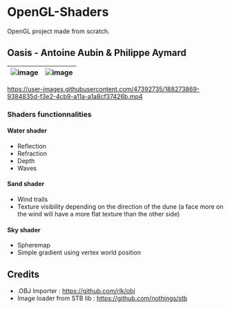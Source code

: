 # OpenGL-Shaders
OpenGL project made from scratch. 

## Oasis - Antoine Aubin & Philippe Aymard
![image](https://user-images.githubusercontent.com/47392735/187956801-1138bb75-aef6-4b73-a1b1-8063bd38966c.png) | ![image](https://user-images.githubusercontent.com/47392735/187957157-ac6c2727-6b40-492f-b19b-a13c62ad87d5.png)
:-------------------------:|:-------------------------:

https://user-images.githubusercontent.com/47392735/188273869-9384835d-f3e2-4cb9-a11a-a1a8cf37426b.mp4


### Shaders functionnalities
#### Water shader 
- Reflection
- Refraction 
- Depth 
- Waves 

#### Sand shader 
- Wind trails 
- Texture visibility depending on the direction of the dune (a face more on the wind will have a more flat texture than the other side)

#### Sky shader
- Spheremap
- Simple gradient using vertex world position

## Credits 
- .OBJ Importer : https://github.com/rlk/obj
- Image loader from STB lib : https://github.com/nothings/stb
